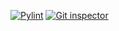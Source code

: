 [![Pylint](https://github.com/99003654/App_for_student/actions/workflows/main.yml/badge.svg)](https://github.com/99003654/App_for_student/actions/runs/636729168/workflow)
[![Git inspector](https://github.com/99003654/App_for_student/actions/workflows/gitinspector.yml/badge.svg)](https://github.com/99003654/App_for_student/actions/workflows/gitinspector.yml)
